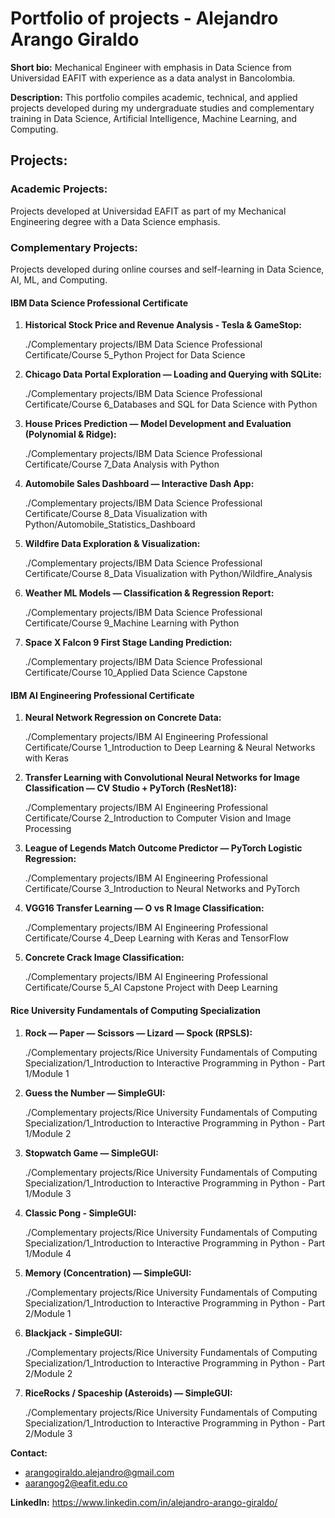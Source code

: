 # Portfolio of projects - Alejandro Arango Giraldo

**Short bio:** Mechanical Engineer with emphasis in Data Science from Universidad EAFIT with experience as a data analyst in Bancolombia.

**Description:** This portfolio compiles academic, technical, and applied projects developed during my undergraduate studies and complementary training in Data Science, Artificial Intelligence, Machine Learning, and Computing.

## Projects:

### Academic Projects:
Projects developed at Universidad EAFIT as part of my Mechanical Engineering degree with a Data Science emphasis.

### Complementary Projects:
Projects developed during online courses and self-learning in Data Science, AI, ML, and Computing.

#### IBM Data Science Professional Certificate

1. **Historical Stock Price and Revenue Analysis - Tesla & GameStop:**
   
   ./Complementary projects/IBM Data Science Professional Certificate/Course 5_Python Project for Data Science
   
2. **Chicago Data Portal Exploration — Loading and Querying with SQLite:**
   
   ./Complementary projects/IBM Data Science Professional Certificate/Course 6_Databases and SQL for Data Science with Python
   
3. **House Prices Prediction — Model Development and Evaluation (Polynomial & Ridge):**
   
   ./Complementary projects/IBM Data Science Professional Certificate/Course 7_Data Analysis with Python
   
4. **Automobile Sales Dashboard — Interactive Dash App:**
   
   ./Complementary projects/IBM Data Science Professional Certificate/Course 8_Data Visualization with Python/Automobile_Statistics_Dashboard
  
5. **Wildfire Data Exploration & Visualization:**
    
    ./Complementary projects/IBM Data Science Professional Certificate/Course 8_Data Visualization with Python/Wildfire_Analysis
   
6. **Weather ML Models — Classification & Regression Report:**
    
    ./Complementary projects/IBM Data Science Professional Certificate/Course 9_Machine Learning with Python
  
7. **Space X Falcon 9 First Stage Landing Prediction:**
    
    ./Complementary projects/IBM Data Science Professional Certificate/Course 10_Applied Data Science Capstone

#### IBM AI Engineering Professional Certificate

1. **Neural Network Regression on Concrete Data:**
   
   ./Complementary projects/IBM AI Engineering Professional Certificate/Course 1_Introduction to Deep Learning & Neural Networks with Keras
   
2. **Transfer Learning with Convolutional Neural Networks for Image Classification — CV Studio + PyTorch (ResNet18):**
   
   ./Complementary projects/IBM AI Engineering Professional Certificate/Course 2_Introduction to Computer Vision and Image Processing
   
3. **League of Legends Match Outcome Predictor — PyTorch Logistic Regression:**
   
   ./Complementary projects/IBM AI Engineering Professional Certificate/Course 3_Introduction to Neural Networks and PyTorch

4. **VGG16 Transfer Learning — O vs R Image Classification:**
   
   ./Complementary projects/IBM AI Engineering Professional Certificate/Course 4_Deep Learning with Keras and TensorFlow

5. **Concrete Crack Image Classification:**
   
   ./Complementary projects/IBM AI Engineering Professional Certificate/Course 5_AI Capstone Project with Deep Learning

#### Rice University Fundamentals of Computing Specialization

1. **Rock — Paper — Scissors — Lizard — Spock (RPSLS):**

   ./Complementary projects/Rice University Fundamentals of Computing Specialization/1_Introduction to Interactive Programming in Python - Part 1/Module 1

2. **Guess the Number — SimpleGUI:**

   ./Complementary projects/Rice University Fundamentals of Computing Specialization/1_Introduction to Interactive Programming in Python - Part 1/Module 2

3. **Stopwatch Game — SimpleGUI:**

   ./Complementary projects/Rice University Fundamentals of Computing Specialization/1_Introduction to Interactive Programming in Python - Part 1/Module 3

4. **Classic Pong - SimpleGUI:**

   ./Complementary projects/Rice University Fundamentals of Computing Specialization/1_Introduction to Interactive Programming in Python - Part 1/Module 4

5. **Memory (Concentration) — SimpleGUI:**

   ./Complementary projects/Rice University Fundamentals of Computing Specialization/1_Introduction to Interactive Programming in Python - Part 2/Module 1

6. **Blackjack - SimpleGUI:**

   ./Complementary projects/Rice University Fundamentals of Computing Specialization/1_Introduction to Interactive Programming in Python - Part 2/Module 2

7. **RiceRocks / Spaceship (Asteroids) — SimpleGUI:**

   ./Complementary projects/Rice University Fundamentals of Computing Specialization/1_Introduction to Interactive Programming in Python - Part 2/Module 3

**Contact:** 

* arangogiraldo.alejandro@gmail.com
* aarangog2@eafit.edu.co

**LinkedIn:** https://www.linkedin.com/in/alejandro-arango-giraldo/
